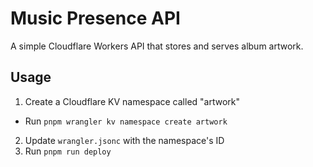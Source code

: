 # Music Presence API

A simple Cloudflare Workers API that stores and serves album artwork.

## Usage

1. Create a Cloudflare KV namespace called "artwork"
  - Run `pnpm wrangler kv namespace create artwork`
2. Update `wrangler.jsonc` with the namespace's ID
3. Run `pnpm run deploy`
